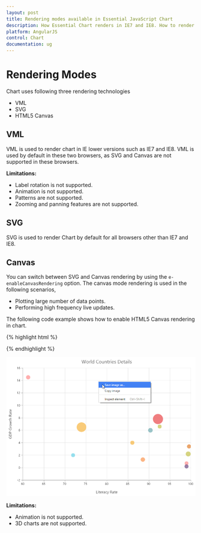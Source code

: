 ```yaml
---
layout: post
title: Rendering modes available in Essential JavaScript Chart
description: How Essential Chart renders in IE7 and IE8. How to render Essential Chart in a HTML5 Canvas.                    
platform: AngularJS
control: Chart
documentation: ug
---
```


# Rendering Modes

Chart uses following three rendering technologies

   * VML
   * SVG
   * HTML5 Canvas

## VML

VML is used to render chart in IE lower versions such as IE7 and IE8. VML is used by default in these two browsers, as SVG and Canvas are not supported in these browsers.

**Limitations:**

* Label rotation is not supported.
* Animation is not supported.
* Patterns are not supported.
* Zooming and panning features are not supported.

## SVG

SVG is used to render Chart by default for all browsers other than IE7 and IE8.

## Canvas

You can switch between SVG and Canvas rendering by using the `e-enableCanvasRendering` option. The canvas mode rendering is used in the following scenarios,

* Plotting large number of data points.
* Performing high frequency live updates.
 
The following code example shows how to enable HTML5 Canvas rendering in chart.


{% highlight html %}

<html xmlns="http://www.w3.org/1999/xhtml" lang="en" ng-app="ChartApp">
    <head>
        <title>Essential Studio for AngularJS: Chart</title>
        <!--CSS and Script file References -->
    </head>
    <body ng-controller="ChartCtrl">
        <div id="container" ej-chart e-enablecanvasrendering="true" >
        </div>
        <script>
        angular.module('ChartApp', ['ejangular'])
        .controller('ChartCtrl', function ($scope) {
                   });
        </script>
    </body>
</html>

{% endhighlight %}

![](Rendering-Modes_images/Rendering-Modes_img1.png)


**Limitations:**
  
* Animation is not supported.
* 3D charts are not supported.


